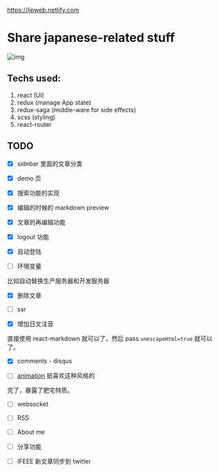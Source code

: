 https://ljpweb.netlify.com

# Share japanese-related stuff

![img](https://carywill.github.io/learnJapaneseWeb/screenshots/demo.gif)

## Techs used:

1. react (UI)
2. redux (manage App state)
3. redux-saga (middle-ware for side effects)
4. scss (styling)
5. react-router

## TODO

- [X] sidebar 里面的文章分类

- [X] demo 页

- [X] 搜索功能的实现

- [X] 编辑的时候的 markdown preview

- [x] 文章的再编辑功能

- [x] logout 功能

- [x] 自动登陆

- [ ] 环境变量

比如自动替换生产服务器和开发服务器

- [X] 删除文章

- [ ] ssr

- [X] 增加日文注音

直接使用 react-markdown 就可以了，然后 pass `unescapeHtml=true` 就可以了。

- [X] comments - disqus

- [ ] [animation](https://saber.love/music) 挺喜欢这种风格的

完了，暴露了肥宅特质。

- [ ] websocket

- [ ] RSS

- [ ] About me

- [ ] 分享功能

- [ ] IFEEE 
新文章同步到 twitter
